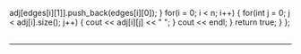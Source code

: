 adj[edges[i][1]].push_back(edges[i][0]);
}
for(i = 0; i < n; i++)
{
for(int j = 0; j < adj[i].size(); j++)
{
cout << adj[i][j] << " ";
}
cout << endl;
}
return true;
}
};
​
*******************************
​